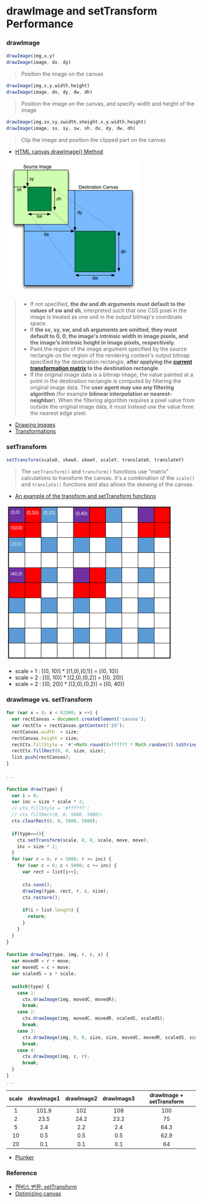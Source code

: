# drawImage and setTransform Performance

### drawImage

```javascript
drawImage(img,x,y)
drawImage(image, dx, dy)
```
> Position the image on the canvas

```javascript
drawImage(img,x,y,width,height)
drawImage(image, dx, dy, dw, dh)
```
> Position the image on the canvas, and specify width and height of the image

```javascript
drawImage(img,sx,sy,swidth,sheight,x,y,width,height)
drawImage(image, sx, sy, sw, sh, dx, dy, dw, dh)
```
> Clip the image and position the clipped part on the canvas

* [HTML canvas drawImage() Method](http://www.w3schools.com/tags/canvas_drawimage.asp)

![drawImage.png](../img/Canvas/drawImage-and-setTransform-performance/drawImage.png)

> * If not specified, **the dw and dh arguments must default to the values of sw and sh**, interpreted such that one CSS pixel in the image is treated as one unit in the output bitmap's coordinate space.
> * If **the sx, sy, sw, and sh arguments are omitted, they must default to 0, 0, the image's intrinsic width in image pixels, and the image's intrinsic height in image pixels, respectively**.
> * Paint the region of the image argument specified by the source rectangle on the region of the rendering context's output bitmap specified by the destination rectangle, **after applying the [current transformation matrix](https://html.spec.whatwg.org/multipage/scripting.html#current-transformation-matrix) to the destination rectangle**.
> * If the original image data is a bitmap image, the value painted at a point in the destination rectangle is computed by filtering the original image data. The **user agent may use any filtering algorithm** (for example **bilinear interpolation or nearest-neighbor**). When the filtering algorithm requires a pixel value from outside the original image data, it must instead use the value from the nearest edge pixel.

* [Drawing images](https://html.spec.whatwg.org/multipage/scripting.html#dom-context-2d-drawimage)
* [Transformations](https://html.spec.whatwg.org/multipage/scripting.html#current-transformation-matrix)

### setTransform

```javascript
setTransform(scaleX, skewX, skewY, scaleY, translateX, translateY)
```

> The ``setTransform()`` and ``transform()`` functions use "matrix" calculations to transform the canvas. It's a combination of the ``scale()`` and ``translate()`` functions and also allows the skewing of the canvas.

* [An example of the transform and setTransform functions](http://www.rgraph.net/blog/2013/february/an-example-of-the-html5-canvas-transform-function.html)

![transform.PNG](../img/Canvas/drawImage-and-setTransform-performance/transform.PNG)

* scale = 1 : [(0, 10)] * [(1,0),(0,1)] = [(0, 10)]
* scale = 2 : [(0, 10)] * [(2,0),(0,2)] = [(0, 20)]
* scale = 2 : [(0, 20)] * [(2,0),(0,2)] = [(0, 40)]

### drawImage vs. setTransform

```javascript
for (var x = 0; x < 62500; x ++) {
  var rectCanvas = document.createElement('canvas');
  var rectCtx = rectCanvas.getContext('2d');
  rectCanvas.width  = size;
  rectCanvas.height = size;
  rectCtx.fillStyle = '#'+Math.round(0xffffff * Math.random()).toString(16);
  rectCtx.fillRect(0, 0, size, size);
  list.push(rectCanvas);
}

...

function draw(type) {
  var i = 0;
  var inc = size * scale * 2;
  // ctx.fillStyle = '#ffffff';
  // ctx.fillRect(0, 0, 5000, 5000);
  ctx.clearRect(0, 0, 5000, 5000);

  if(type==4){
    ctx.setTransform(scale, 0, 0, scale, move, move);
    inc = size * 2;
  }
  for (var r = 0; r < 5000; r += inc) {
    for (var c = 0; c < 5000; c += inc) {
      var rect = list[i++];
      
      ctx.save();
      drawImg(type, rect, r, c, size);
      ctx.restore();
      
      if(i > list.length) {
        return;
      }
    }
  }
}

function drawImg(type, img, r, c, s) {
  var movedR = r + move;
  var movedC = c + move;
  var scaledS = s * scale;
 
  switch(type) {
    case 1:
      ctx.drawImage(img, movedC, movedR);
      break;
    case 2:
      ctx.drawImage(img, movedC, movedR, scaledS, scaledS);
      break;
    case 3:
      ctx.drawImage(img, 0, 0, size, size, movedC, movedR, scaledS, scaledS);
      break;
    case 4:
      ctx.drawImage(img, c, r);
      break;
  }
}
...
```

| scale | drawImage1 | drawImage2 | drawImage3 | drawImage + setTransform |
| :---: | :---: | :---: | :---: | :---: |
| 1 | 101.9 | 102 | 108 | 100 |
| 2 | 23.5 | 24.2 | 23.2 | 75 |
| 5 | 2.4 | 2.2 | 2.4 | 64.3 |
| 10 | 0.5 | 0.5 | 0.5 | 62.9 |
| 20 | 0.1 | 0.1 | 0.1 | 64 |

* [Plunker](https://plnkr.co/edit/KDhwFwM4RYgYLo1HxyAQ?p=preview)

### Reference

* [캔버스 변환: setTransform](http://rayuela.kr/htmlcss/post1082/)
* [Optimizing canvas](https://developer.mozilla.org/ko/docs/Web/API/Canvas_API/Tutorial/Optimizing_canvas)